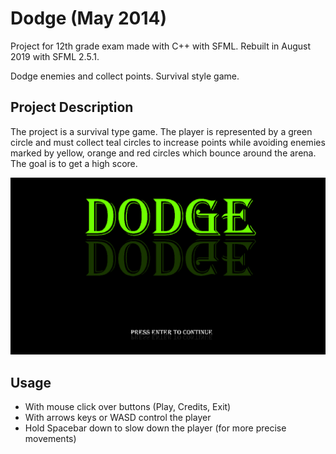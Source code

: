 # Dodge (May 2014)
Project for 12th grade exam made with C++ with SFML. Rebuilt in August 2019 with SFML 2.5.1.

Dodge enemies and collect points. Survival style game.

## Project Description
The project is a survival type game. The player is represented by a green circle and must collect teal circles to increase points while avoiding enemies marked by yellow, orange and red circles which bounce around the arena. The goal is to get a high score.


![](atestat-dodge.gif)

## Usage

* With mouse click over buttons (Play, Credits, Exit)
* With arrows keys or WASD control the player
* Hold Spacebar down to slow down the player (for more precise movements)
